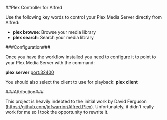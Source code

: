 ##Plex Controller for Alfred 

Use the following key words to control your Plex Media Server directly from Alfred:

* **plex browse**: Browse your media library
* **plex search**: Search your media library


###Configuration###

Once you have the workflow installed you need to configure it to point to your Plex Media Server with the command:

**plex server** <server> <port:32400>

You should also select the client to use for playback:
**plex client**


###Attribution###

This project is heavily indebted to the initial work by David Ferguson (https://github.com/jdfwarrior/Alfred.Plex). Unfortunately, it didn't really work for me so I took the opportunity to rewrite it.